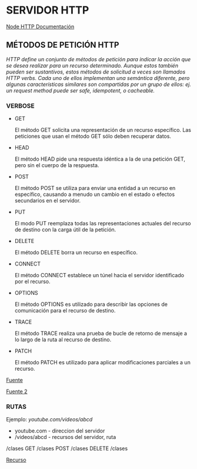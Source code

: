 # SERVIDOR HTTP

[Node HTTP Documentación](https://nodejs.org/dist/latest-v14.x/docs/api/http.html#http_http_createserver_options_requestlistener)

## MÉTODOS DE PETICIÓN HTTP

_HTTP define un conjunto de métodos de petición para indicar la acción que se desea realizar para un recurso determinado. Aunque estos también pueden ser sustantivos, estos métodos de solicitud a veces son llamados HTTP verbs. Cada uno de ellos implementan una semántica diferente, pero algunas características similares son compartidas por un grupo de ellos: ej. un request method puede ser safe, idempotent, o cacheable._

### VERBOSE

* GET

    El método GET  solicita una representación de un recurso específico. Las peticiones que usan el método GET sólo deben recuperar datos.
* HEAD

    El método HEAD pide una respuesta idéntica a la de una petición GET, pero sin el cuerpo de la respuesta.
* POST

    El método POST se utiliza para enviar una entidad a un recurso en específico, causando a menudo un cambio en el estado o efectos secundarios en el servidor.
* PUT

    El modo PUT reemplaza todas las representaciones actuales del recurso de destino con la carga útil de la petición.
* DELETE

    El método DELETE borra un recurso en específico.
* CONNECT

    El método CONNECT establece un túnel hacia el servidor identificado por el recurso.
* OPTIONS

    El método OPTIONS es utilizado para describir las opciones de comunicación para el recurso de destino.
* TRACE

    El método TRACE  realiza una prueba de bucle de retorno de mensaje a lo largo de la ruta al recurso de destino.
* PATCH

    El método PATCH  es utilizado para aplicar modificaciones parciales a un recurso.

[Fuente](https://developer.mozilla.org/es/docs/Web/HTTP/Methods)

[Fuente 2](https://www.w3schools.com/nodejs/obj_http_incomingmessage.asp)

### RUTAS

Ejemplo: _youtube.com/videos/abcd_
* youtube.com - direccion del servidor
* /videos/abcd - recursos del servidor, ruta

/clases
GET /clases
POST /clases
DELETE /clases

[Recurso](https://insomnia.rest/)
